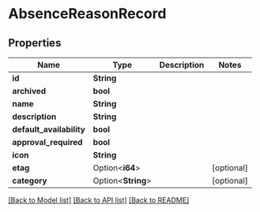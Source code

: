 # AbsenceReasonRecord

## Properties

Name | Type | Description | Notes
------------ | ------------- | ------------- | -------------
**id** | **String** |  | 
**archived** | **bool** |  | 
**name** | **String** |  | 
**description** | **String** |  | 
**default_availability** | **bool** |  | 
**approval_required** | **bool** |  | 
**icon** | **String** |  | 
**etag** | Option<**i64**> |  | [optional]
**category** | Option<**String**> |  | [optional]

[[Back to Model list]](../README.md#documentation-for-models) [[Back to API list]](../README.md#documentation-for-api-endpoints) [[Back to README]](../README.md)


